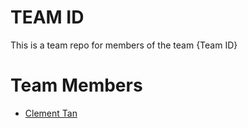 # TEAM ID
This is a team repo for members of the team {Team ID}


# Team Members








* [Clement Tan](members/clement.md)








